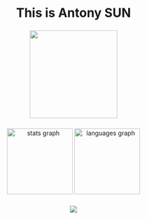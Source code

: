 <h1 align="center" >This is Antony SUN </h1>

###

<div id="header" align="center">
  <img src="https://media.giphy.com/media/vLlpbDafjgHystuJ0a/giphy.gif" width="200"/>
</div>

###

<div align="center">
  <img src="https://github-readme-stats.vercel.app/api?hide_title=false&hide_rank=false&show_icons=true&include_all_commits=true&count_private=true&disable_animations=false&theme=dracula&locale=en&hide_border=false&username=antonypauson" height="150" alt="stats graph"/>
  <img src="https://github-readme-stats.vercel.app/api/top-langs?locale=en&hide_title=false&layout=compact&card_width=320&langs_count=5&theme=dracula&hide_border=false&username=antonypauson" height="150" alt="languages graph"  />
</div>

###
<div align="center">
  <img src="https://profile-counter.glitch.me/antonypauson/count.svg?"  />
</div>

###
<div align="center">
<!--    <a href="https://linkedin.com/antonypauson" target="_blank"><img src="https://img.shields.io/badge/Twitter-blue?style=for-the-badge&logo=twitter&logoColor=white" alt="LinkedIn Badge"/></a>
</div> -->

<!---
antonypauson/antonypauson is a ✨ special ✨ repository because its `README.md` (this file) appears on your GitHub profile.
You can click the Preview link to take a look at your changes.
--->
